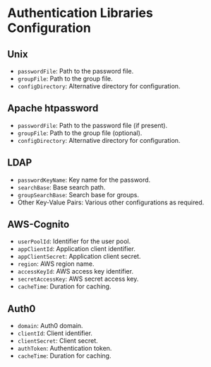 # Authentication Libraries Configuration

## Unix

- `passwordFile`: Path to the password file.
- `groupFile`: Path to the group file.
- `configDirectory`: Alternative directory for configuration.

## Apache htpassword

- `passwordFile`: Path to the password file (if present).
- `groupFile`: Path to the group file (optional).
- `configDirectory`: Alternative directory for configuration.

## LDAP

- `passwordKeyName`: Key name for the password.
- `searchBase`: Base search path.
- `groupSearchBase`: Search base for groups.
- Other Key-Value Pairs: Various other configurations as required.

## AWS-Cognito

- `userPoolId`: Identifier for the user pool.
- `appClientId`: Application client identifier.
- `appClientSecret`: Application client secret.
- `region`: AWS region name.
- `accessKeyId`: AWS access key identifier.
- `secretAccessKey`: AWS secret access key.
- `cacheTime`: Duration for caching.

## Auth0

- `domain`: Auth0 domain.
- `clientId`: Client identifier.
- `clientSecret`: Client secret.
- `authToken`: Authentication token.
- `cacheTime`: Duration for caching.
